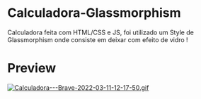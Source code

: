 # Calculadora-Glassmorphism

Calculadora feita com HTML/CSS e JS, foi utilizado um Style de Glassmorphism onde consiste em deixar com efeito de vidro !



# Preview

<a href="https://gifyu.com/image/SMrdl"><img src="https://s7.gifyu.com/images/Calculadora---Brave-2022-03-11-12-17-50.gif" alt="Calculadora---Brave-2022-03-11-12-17-50.gif" border="0" /></a>
